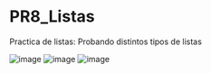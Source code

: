 # PR8_Listas
Practica de listas: Probando distintos tipos de listas

![image](https://github.com/user-attachments/assets/dcceffc9-eb09-4be4-abbe-3cd68f0daa25)
![image](https://github.com/user-attachments/assets/6912390c-4dbd-4196-9d3e-52f4fb6ab0a4)
![image](https://github.com/user-attachments/assets/26b842ab-68a2-490d-9352-1022ca65c98a)

